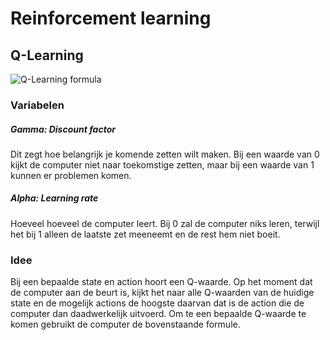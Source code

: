 # Reinforcement learning

## Q-Learning
<img src="https://latex.codecogs.com/png.latex?\inline&space;\large&space;{\displaystyle&space;Q(s_{t},a_{t})\leftarrow&space;\underbrace&space;{Q(s_{t},a_{t})}&space;_{\rm&space;{old~value}}&plus;\underbrace&space;{\alpha&space;}&space;_{\rm&space;{learning~rate}}\cdot&space;\left(\overbrace&space;{\underbrace&space;{r_{t&plus;1}}&space;_{\rm&space;{reward}}&plus;\underbrace&space;{\gamma&space;}&space;_{\rm&space;{discount~factor}}\cdot&space;\underbrace&space;{\max&space;_{a}Q(s_{t&plus;1},a)}&space;_{\rm&space;{estimate~of~optimal~future~value}}}&space;^{\rm&space;{learned~value}}-\underbrace&space;{Q(s_{t},a_{t})}&space;_{\rm&space;{old~value}}\right)}" title="Q-Learning formula" />

### Variabelen
##### Gamma: Discount factor
Dit zegt hoe belangrijk je komende zetten wilt maken. Bij een waarde van 0 kijkt de computer niet naar toekomstige zetten, maar bij een waarde van 1 kunnen er problemen komen.

##### Alpha: Learning rate
Hoeveel hoeveel de computer leert. Bij 0 zal de computer niks leren, terwijl het bij 1 alleen de laatste zet meeneemt en de rest hem niet boeit.

### Idee
Bij een bepaalde state en action hoort een Q-waarde. Op het moment dat de computer aan de beurt is, kijkt het naar alle Q-waarden van de huidige state en de mogelijk actions de hoogste daarvan dat is de action die de computer dan daadwerkelijk uitvoerd. Om te een bepaalde Q-waarde te komen gebruikt de computer de bovenstaande formule.
